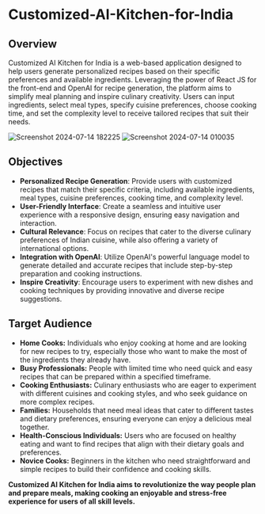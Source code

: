 # Customized-AI-Kitchen-for-India

## Overview
Customized AI Kitchen for India is a web-based application designed to help users generate personalized recipes based on their specific preferences and available ingredients. Leveraging the power of React JS for the front-end and OpenAI for recipe generation, the platform aims to simplify meal planning and inspire culinary creativity. Users can input ingredients, select meal types, specify cuisine preferences, choose cooking time, and set the complexity level to receive tailored recipes that suit their needs.

![Screenshot 2024-07-14 182225](https://github.com/user-attachments/assets/835b4bbf-e82c-4c3c-a0d0-d951e0eb3d94) ![Screenshot 2024-07-14 010035](https://github.com/user-attachments/assets/e7da7965-cf97-4399-ab86-4d98a67802a1)


## Objectives
- **Personalized Recipe Generation**: Provide users with customized recipes that match their specific criteria, including available ingredients, meal types, cuisine preferences, cooking time, and complexity level.
- **User-Friendly Interface**: Create a seamless and intuitive user experience with a responsive design, ensuring easy navigation and interaction.
- **Cultural Relevance**: Focus on recipes that cater to the diverse culinary preferences of Indian cuisine, while also offering a variety of international options.
- **Integration with OpenAI**: Utilize OpenAI's powerful language model to generate detailed and accurate recipes that include step-by-step preparation and cooking instructions.
- **Inspire Creativity**: Encourage users to experiment with new dishes and cooking techniques by providing innovative and diverse recipe suggestions.

## Target Audience
- **Home Cooks:** Individuals who enjoy cooking at home and are looking for new recipes to try, especially those who want to make the most of the ingredients they already have.
- **Busy Professionals:** People with limited time who need quick and easy recipes that can be prepared within a specified timeframe.
- **Cooking Enthusiasts:** Culinary enthusiasts who are eager to experiment with different cuisines and cooking styles, and who seek guidance on more complex recipes.
- **Families:** Households that need meal ideas that cater to different tastes and dietary preferences, ensuring everyone can enjoy a delicious meal together.
- **Health-Conscious Individuals:** Users who are focused on healthy eating and want to find recipes that align with their dietary goals and preferences.
- **Novice Cooks:** Beginners in the kitchen who need straightforward and simple recipes to build their confidence and cooking skills.

**Customized AI Kitchen for India aims to revolutionize the way people plan and prepare meals, making cooking an enjoyable and stress-free experience for users of all skill levels.**
